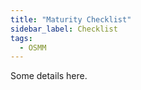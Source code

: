 ```yaml
---
title: "Maturity Checklist"
sidebar_label: Checklist
tags:
  - OSMM
---
```


Some details here.

<ChecklistSummary />